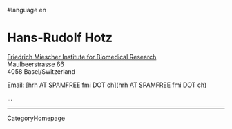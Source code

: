 
#language en
# Hans-Rudolf Hotz

[Friedrich Miescher Institute for Biomedical Research](http://www.fmi.ch/) <br />
Maulbeerstrasse 66 <br />
4058 Basel/Switzerland


Email: [hrh AT SPAMFREE fmi DOT ch](hrh AT SPAMFREE fmi DOT ch)

...

----
CategoryHomepage
